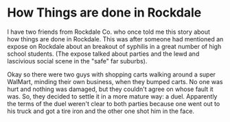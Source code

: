 How Things are done in Rockdale
===============================

I have two friends from Rockdale Co. who once told me this story about how
things are done in Rockdale.  This was after someone had mentioned an expose on
Rockdale about an breakout of syphilis in a great number of high school
students. (The expose talked about parties and the lewd and lascivious social
scene in the "safe" far suburbs).

Okay so there were two guys with shopping carts walking around a super WalMart,
minding their own business, when they bumped carts.  No one was hurt and
nothing was damaged, but they couldn't agree on whose fault it was.  So, they
decided to settle it in a more mature way: a duel.  Apparently the terms of the
duel weren't clear to both parties because one went out to his truck and got a
tire iron and the other one shot him in the face.
